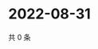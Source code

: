 # 2022-08-31

共 0 条

<!-- BEGIN WEIBO -->
<!-- 最后更新时间 Wed Aug 31 2022 10:07:34 GMT+0800 (China Standard Time) -->

<!-- END WEIBO -->
